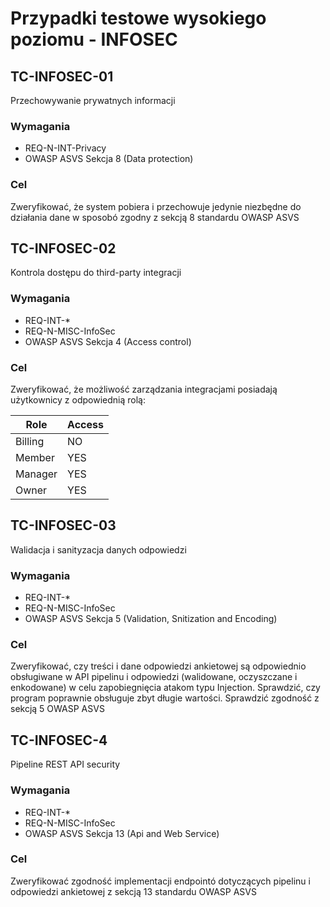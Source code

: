# Przypadki testowe wysokiego poziomu - INFOSEC

## TC-INFOSEC-01
Przechowywanie prywatnych informacji
### Wymagania
- REQ-N-INT-Privacy
- OWASP ASVS Sekcja 8 (Data protection)

### Cel
Zweryfikować, że system pobiera i przechowuje jedynie niezbędne do działania dane w sposobó zgodny z sekcją 8 standardu OWASP ASVS


## TC-INFOSEC-02
Kontrola dostępu do third-party integracji

### Wymagania
- REQ-INT-*
- REQ-N-MISC-InfoSec
- OWASP ASVS Sekcja 4 (Access control)

### Cel
Zweryfikować, że możliwość zarządzania integracjami posiadają użytkownicy z odpowiednią rolą:

| Role    | Access |
| ------- | ---- |
| Billing | NO |
| Member  | YES  |
| Manager | YES  |
| Owner   | YES  |

## TC-INFOSEC-03
Walidacja i sanityzacja danych odpowiedzi

### Wymagania
- REQ-INT-*
- REQ-N-MISC-InfoSec
- OWASP ASVS Sekcja 5 (Validation, Snitization and Encoding)

### Cel
Zweryfikować, czy treści i dane odpowiedzi ankietowej są odpowiednio obsługiwane w API pipelinu i odpowiedzi (walidowane, oczyszczane i enkodowane) w celu zapobiegnięcia atakom typu Injection. Sprawdzić, czy program poprawnie obsługuje zbyt długie wartości. Sprawdzić zgodność z sekcją 5 OWASP ASVS


## TC-INFOSEC-4
Pipeline REST API security

### Wymagania
- REQ-INT-*
- REQ-N-MISC-InfoSec
- OWASP ASVS Sekcja 13 (Api and Web Service)

### Cel
Zweryfikować zgodność implementacji endpointó dotyczących pipelinu i odpowiedzi ankietowej z sekcją 13 standardu OWASP ASVS